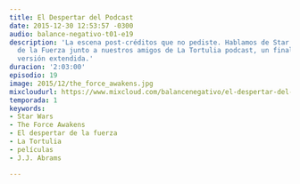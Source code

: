 ```yaml
---
title: El Despertar del Podcast
date: 2015-12-30 12:53:57 -0300
audio: balance-negativo-t01-e19
description: 'La escena post-créditos que no pediste. Hablamos de Star Wars: El despertar
  de la Fuerza junto a nuestros amigos de La Tortulia podcast, un final de temporada
  versión extendida.'
duracion: '2:03:00'
episodio: 19
image: 2015/12/the_force_awakens.jpg
mixcloudurl: https://www.mixcloud.com/balancenegativo/el-despertar-del-podcast-balance-negativo-t01-e19/
temporada: 1
keywords:
- Star Wars
- The Force Awakens
- El despertar de la fuerza
- La Tortulia
- películas
- J.J. Abrams

---
```

